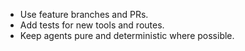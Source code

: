 - Use feature branches and PRs.
- Add tests for new tools and routes.
- Keep agents pure and deterministic where possible.
